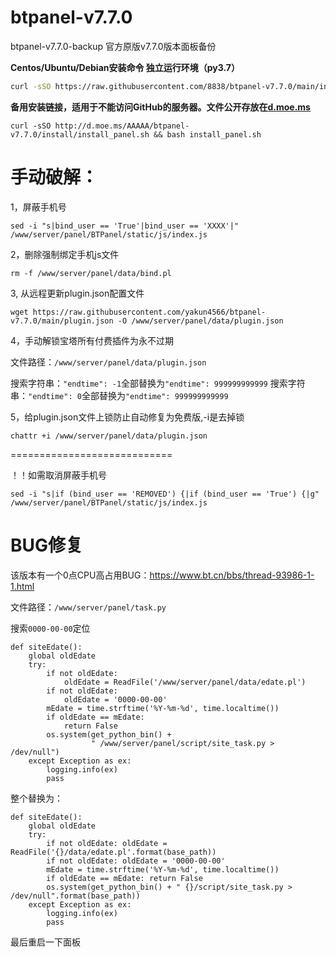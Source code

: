 # btpanel-v7.7.0
btpanel-v7.7.0-backup  官方原版v7.7.0版本面板备份

**Centos/Ubuntu/Debian安装命令 独立运行环境（py3.7）**

```Bash
curl -sSO https://raw.githubusercontent.com/8838/btpanel-v7.7.0/main/install/install_panel.sh && bash install_panel.sh
```

**备用安装链接，适用于不能访问GitHub的服务器。文件公开存放在[d.moe.ms](http://d.moe.ms/?btpanel-v7.7.0)**

```
curl -sSO http://d.moe.ms/AAAAA/btpanel-v7.7.0/install/install_panel.sh && bash install_panel.sh
```

# 手动破解：

1，屏蔽手机号

```
sed -i "s|bind_user == 'True'|bind_user == 'XXXX'|" /www/server/panel/BTPanel/static/js/index.js
```

2，删除强制绑定手机js文件

```
rm -f /www/server/panel/data/bind.pl
```
3, 从远程更新plugin.json配置文件
```
wget https://raw.githubusercontent.com/yakun4566/btpanel-v7.7.0/main/plugin.json -O /www/server/panel/data/plugin.json
```

4，手动解锁宝塔所有付费插件为永不过期

文件路径：`/www/server/panel/data/plugin.json`

搜索字符串：`"endtime": -1`全部替换为`"endtime": 999999999999`
搜索字符串：`"endtime": 0`全部替换为`"endtime": 999999999999`

5，给plugin.json文件上锁防止自动修复为免费版,-i是去掉锁

```
chattr +i /www/server/panel/data/plugin.json
```

============================

！！如需取消屏蔽手机号

```
sed -i "s|if (bind_user == 'REMOVED') {|if (bind_user == 'True') {|g" /www/server/panel/BTPanel/static/js/index.js
```

# BUG修复

该版本有一个0点CPU高占用BUG：https://www.bt.cn/bbs/thread-93986-1-1.html

文件路径：`/www/server/panel/task.py`

搜索`0000-00-00`定位

```
def siteEdate():
    global oldEdate
    try:
        if not oldEdate:
            oldEdate = ReadFile('/www/server/panel/data/edate.pl')
        if not oldEdate:
            oldEdate = '0000-00-00'
        mEdate = time.strftime('%Y-%m-%d', time.localtime())
        if oldEdate == mEdate:
            return False
        os.system(get_python_bin() +
                  " /www/server/panel/script/site_task.py > /dev/null")
    except Exception as ex:
        logging.info(ex)
        pass
```

整个替换为：

```
def siteEdate():
    global oldEdate
    try:
        if not oldEdate: oldEdate = ReadFile('{}/data/edate.pl'.format(base_path))
        if not oldEdate: oldEdate = '0000-00-00'
        mEdate = time.strftime('%Y-%m-%d', time.localtime())
        if oldEdate == mEdate: return False
        os.system(get_python_bin() + " {}/script/site_task.py > /dev/null".format(base_path))
    except Exception as ex:
        logging.info(ex)
        pass
```
最后重启一下面板
